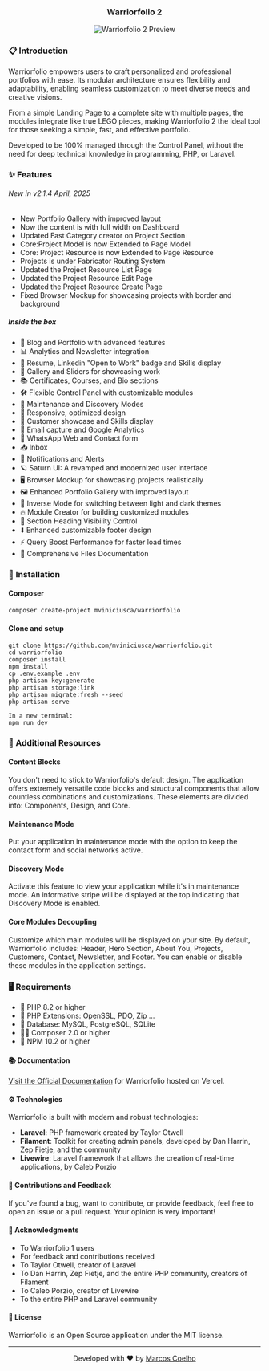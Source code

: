 <p align="center">
  <h3 align="center">Warriorfolio 2</h3>
</p>

<p align="center">
  <img src="https://raw.githubusercontent.com/mviniciusca/warriorfolio/main/public/img/core/demo/featured.png" alt="Warriorfolio 2 Preview">
</p>


### 📋 Introduction

Warriorfolio empowers users to craft personalized and professional portfolios with ease. Its modular architecture ensures flexibility and adaptability, enabling seamless customization to meet diverse needs and creative visions.

From a simple Landing Page to a complete site with multiple pages, the modules integrate like true LEGO pieces, making Warriorfolio 2 the ideal tool for those seeking a simple, fast, and effective portfolio.

Developed to be 100% managed through the Control Panel, without the need for deep technical knowledge in programming, PHP, or Laravel.

### ✨ Features

###### New in v2.1.4 April, 2025

- New Portfolio Gallery with improved layout
- Now the content is with full width on Dashboard
- Updated Fast Category creator on Project Section
- Core:Project Model is now Extended to Page Model
- Core: Project Resource is now Extended to Page Resource
- Projects is under Fabricator Routing System
- Updated the Project Resource List Page
- Updated the Project Resource Edit Page
- Updated the Project Resource Create Page
- Fixed Browser Mockup for showcasing projects with border and background

##### Inside the box
- 📝 Blog and Portfolio with advanced features  
- 📊 Analytics and Newsletter integration  
- 📄 Resume, Linkedin "Open to Work" badge and Skills display  
- 📸 Gallery and Sliders for showcasing work  
- 📚 Certificates, Courses, and Bio sections  
- 🛠️ Flexible Control Panel with customizable modules  
- 🔄 Maintenance and Discovery Modes  
- 📱 Responsive, optimized design  
- 👥 Customer showcase and Skills display  
- 📧 Email capture and Google Analytics  
- 💬 WhatsApp Web and Contact form  
- 📥 Inbox 
- 🔔 Notifications and Alerts  
- 🪐 Saturn UI: A revamped and modernized user interface
- 🖥️ Browser Mockup for showcasing projects realistically  
- 🖼️ Enhanced Portfolio Gallery with improved layout
- 🔄 Inverse Mode for switching between light and dark themes
- 🔥 Module Creator for building customized modules  
- 👀 Section Heading Visibility Control  
- ⬇️ Enhanced customizable footer design
- ⚡ Query Boost Performance for faster load times
- 📄 Comprehensive Files Documentation

### 🚀 Installation

#### Composer

```bash
composer create-project mviniciusca/warriorfolio
```

#### Clone and setup
```
git clone https://github.com/mviniciusca/warriorfolio.git
cd warriorfolio
composer install
npm install
cp .env.example .env
php artisan key:generate
php artisan storage:link
php artisan migrate:fresh --seed
php artisan serve

In a new terminal:
npm run dev
```


### 🔧 Additional Resources

#### Content Blocks
You don't need to stick to Warriorfolio's default design. The application offers extremely versatile code blocks and structural components that allow countless combinations and customizations. These elements are divided into: Components, Design, and Core.

#### Maintenance Mode
Put your application in maintenance mode with the option to keep the contact form and social networks active.

#### Discovery Mode
Activate this feature to view your application while it's in maintenance mode. An informative stripe will be displayed at the top indicating that Discovery Mode is enabled.

#### Core Modules Decoupling
Customize which main modules will be displayed on your site. By default, Warriorfolio includes: Header, Hero Section, About You, Projects, Customers, Contact, Newsletter, and Footer. You can enable or disable these modules in the application settings.

### 🖥️ Requirements

- 🐘 PHP 8.2 or higher
- 🧪 PHP Extensions: OpenSSL, PDO, Zip ...
- 💾 Database: MySQL, PostgreSQL, SQLite
- 🤵🏻 Composer 2.0 or higher
- 🌱 NPM 10.2 or higher


#### 📚 Documentation

[Visit the Official Documentation](https://warriorfolio.vercel.app/) for Warriorfolio hosted on Vercel.

#### ⚙️ Technologies

Warriorfolio is built with modern and robust technologies:

- **Laravel**: PHP framework created by Taylor Otwell
- **Filament**: Toolkit for creating admin panels, developed by Dan Harrin, Zep Fietje, and the community
- **Livewire**: Laravel framework that allows the creation of real-time applications, by Caleb Porzio

#### 🤝 Contributions and Feedback

If you've found a bug, want to contribute, or provide feedback, feel free to open an issue or a pull request. Your opinion is very important!

#### 👏 Acknowledgments

- To Warriorfolio 1 users
- For feedback and contributions received
- To Taylor Otwell, creator of Laravel
- To Dan Harrin, Zep Fietje, and the entire PHP community, creators of Filament
- To Caleb Porzio, creator of Livewire
- To the entire PHP and Laravel community

#### 📄 License

Warriorfolio is an Open Source application under the MIT license.

---

<p align="center">
  Developed with ❤️ by <a href="http://twitter.com/marcosvca_">Marcos Coelho</a>
</p>
